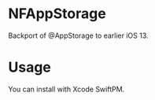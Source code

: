 # NFAppStorage

Backport of @AppStorage to earlier iOS 13.

# Usage

You can install with Xcode SwiftPM.

